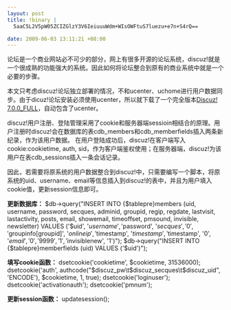 ```yaml
--- 
layout: post
title: !binary |
  5aaC5L2V5pW05ZCIZGlzY3V6IeiuuuWdm+WIsOWFtuS7luezu+e7n+S4rQ==

date: 2009-06-03 13:11:21 +08:00
---
```

论坛是一个商业网站必不可少的部分，网上有很多开源的论坛系统，discuz!就是一个很成熟的功能强大的系统。因此如何将论坛整合到原有的商业系统中就是一个必要的步骤。

本文只考虑discuz!论坛独立部署的情况，不和ucenter、uchome进行用户数据同步。由于dicuz!论坛安装必须使用ucenter，所以就下载了一个完全版本<a href="http://www.comsenz.com/downloads/install#">Discuz! 7.0.0_FULL</a>，自动包含了ucenter。<!--more-->

discuz!用户注册、登陆管理采用了cookie和服务器端sessioin相结合的原理。用户注册时discuz!会在数据库的表cdb_members和cdb_memberfields插入两条新纪录，作为该用户数据。
在用户登陆成功后，discuz!在客户端写入cookie:cookietime, auth, sid，作为客户端鉴权使用；在服务器端，discuz!为该用户在表cdb_sessions插入一条会话记录。

因此，若需要将原系统的用户数据整合到discuz!中，只需要编写一个脚本，将原系统的uid、username、email等信息插入到discuz!的表中，并且为用户填入cookie值，更新session信息即可。

<strong>更新数据库：</strong>
$db->query("INSERT INTO {$tablepre}members (uid, username, password, secques, adminid, groupid, regip, regdate, lastvisit, lastactivity, posts, email, showemail, timeoffset, pmsound, invisible, newsletter)
	VALUES ('$uid', '$username', '$password', '$secques', '0', '$groupinfo[groupid]', '$onlineip', '$timestamp', '$timestamp', '$timestamp', '0', '$email', '0', '9999', '1', '$invisiblenew', '1')");
$db->query("INSERT  INTO {$tablepre}memberfields (uid) VALUES ('$uid')");

<strong>填写cookie函数：</strong>
dsetcookie('cookietime', $cookietime, 31536000);
dsetcookie('auth', authcode("$discuz_pw\t$discuz_secques\t$discuz_uid", 'ENCODE'), $cookietime, 1, true);
dsetcookie('loginuser');
dsetcookie('activationauth');
dsetcookie('pmnum');

<strong>更新session函数：</strong>
updatesession();

